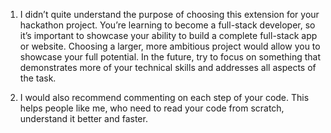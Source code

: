 1. I didn’t quite understand the purpose of choosing this extension for your hackathon project. You’re learning to become a full-stack developer, so it’s important to showcase your ability to build a complete full-stack app or website. Choosing a larger, more ambitious project would allow you to showcase your full potential. In the future, try to focus on something that demonstrates more of your technical skills and addresses all aspects of the task.

2. I would also recommend commenting on each step of your code. This helps people like me, who need to read your code from scratch, understand it better and faster.

